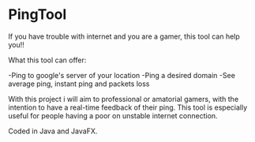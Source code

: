 # PingTool
If you have trouble with internet and you are a gamer, this tool can help you!!

What this tool can offer:

  -Ping to google's server of your location
  -Ping a desired domain
  -See average ping, instant ping and packets loss
  
 With this project i will aim to professional or amatorial gamers, 
 with the intention to have a real-time feedback of their ping. 
 This tool is especially useful for people having a poor on unstable internet connection. 
 
 
Coded in Java and JavaFX.
